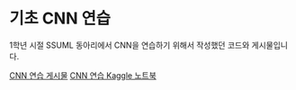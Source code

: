 # 기초 CNN 연습

1학년 시절 SSUML 동아리에서 CNN을 연습하기 위해서 작성했던 코드와 게시물입니다.

[CNN 연습 게시물](https://wonjun.oopy.io/f5717daf-d5ba-41a4-9686-93e46734c7ce)
[CNN 연습 Kaggle 노트북](https://www.kaggle.com/code/lastdefiance20/intel-image-classification-ssuml-team-3)